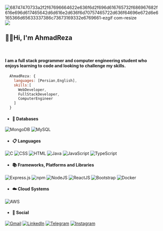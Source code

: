 ![68747470733a2f2f67696664622e636f6d2f696d616765732f686967682f616e696d617465642d6d616e2d636f6d70757465722d636f64696e672d6e6165366d65633337386c73673169332e6769661-ezgif com-resize](https://github.com/8ahmadreza3/8ahmadreza3/assets/124179794/3e2790ea-3711-47d4-b6f9-0febfd718d8d) 
<img src='[https://gifdb.com/images/high/animated-man-computer-coding-nae6mec378lsg1i3.gif](https://github.com/8ahmadreza3/8ahmadreza3/assets/124179794/3e2790ea-3711-47d4-b6f9-0febfd718d8d)'>
<br/>
<h2>🙋‍♂️Hi, I'm AhmadReza</h2>
<br/>
<h4>I am a full stack programmer and computer engineering student who enjoys learning to code and looking to challenge my skills.</h4>

 
```javascript
  AhmadReza: {
    languages: [Persian,English],
    skills:[
      WebDeveloper,
      FullStackDeveloper,
      ComputerEngineer
    ]
  }
```
- <h4>💾 Databases </h4>
![MongoDB](https://img.shields.io/badge/MongoDB-%234ea94b.svg?logo=mongodb&logoColor=white) ![MySQL](https://img.shields.io/badge/MySQL-4479A1?logo=mysql&logoColor=fff)
- <h4>📋 Languages</h4> 
![C](https://img.shields.io/badge/C-00599C?logo=c&logoColor=white) ![CSS](https://img.shields.io/badge/CSS-1572B6?logo=css3&logoColor=fff) ![HTML](https://img.shields.io/badge/HTML-%23E34F26.svg?logo=html5&logoColor=white) ![Java](https://img.shields.io/badge/Java-%23ED8B00.svg?logo=openjdk&logoColor=white) ![JavaScript](https://img.shields.io/badge/JavaScript-F7DF1E?logo=javascript&logoColor=000) ![TypeScript](https://img.shields.io/badge/TypeScript-3178C6?logo=typescript&logoColor=fff)
- <h4>📚 Frameworks, Platforms and Libraries </h4> 
![Express.js](https://img.shields.io/badge/Express.js-%23404d59.svg?logo=express&logoColor=%2361DAFB) ![npm](https://img.shields.io/badge/npm-CB3837?logo=npm&logoColor=fff) ![NodeJS](https://img.shields.io/badge/Node.js-6DA55F?logo=node.js&logoColor=white) ![ReactJS](https://img.shields.io/badge/ReactJS-%2320232a.svg?logo=react&logoColor=%2361DAFB) ![Bootstrap](https://img.shields.io/badge/Bootstrap-7952B3?logo=bootstrap&logoColor=fff) ![Docker](https://img.shields.io/badge/Docker-2496ED?logo=docker&logoColor=fff) 
- <h4>☁️ Cloud Systems</h4> 
![AWS](https://img.shields.io/badge/AWS-%23FF9900.svg?logo=amazon-web-services&logoColor=white) 
- <h4>💬 Social</h4> 
[![Gmail](https://img.shields.io/badge/Gmail-D14836?logo=gmail&logoColor=white)](mailto:8arhp3@gmail.com)
[![LinkedIn](https://img.shields.io/badge/Linkedin-%230077B5.svg?logo=linkedin&logoColor=white)](http://www.linkedin.com/in/ahmadrezahosseinpour)
[![Telegram](https://img.shields.io/badge/Telegram-2CA5E0?logo=telegram&logoColor=white)](https://t.me/arezhp) 
[![Instagram](https://img.shields.io/badge/Instagram-%23E4405F.svg?logo=Instagram&logoColor=white)](https://www.instagram.com/8ahmadreza3/) 
